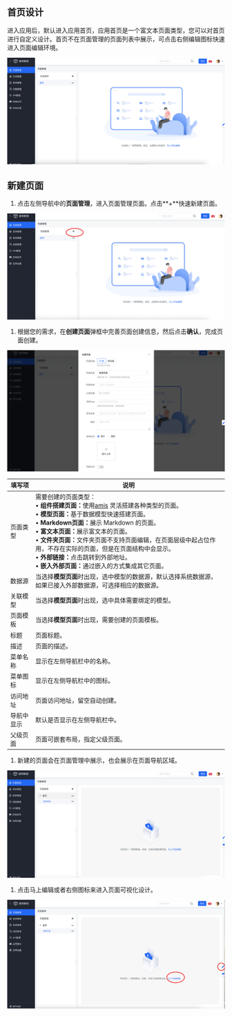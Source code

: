 ## 首页设计

进入应用后，默认进入应用首页，应用首页是一个富文本页面类型，您可以对首页进行自定义设计。首页不在页面管理的页面列表中展示，可点击右侧编辑图标快速进入页面编辑环境。

![image.png](/img/快速入门/页面设计/image_62870b5.png)

## 新建页面

1. 点击左侧导航中的**页面管理**，进入页面管理页面。点击**+**快速新建页面。

![image.png](/img/快速入门/页面设计/image_fa074ff.png)

1. 根据您的需求，在**创建页面**弹框中完善页面创建信息，然后点击**确认**，完成页面创建。

![image.png](/img/快速入门/页面设计/image_eed7741.png)

 <table>
    <thead>
        <tr>
            <th style={{width:"100px"}}>填写项</th>
            <th>说明</th>
        </tr>
    </thead>
    <tbody>
        <tr>
            <td>页面类型</td>
            <td>需要创建的页面类型：<br />
            • <strong>组件搭建页面：</strong>使用<a href="https://github.com/baidu/amis" target="_blank" rel="noopener">amis</a> 灵活搭建各种类型的页面。<br />
            • <strong>模型页面：</strong>基于数据模型快速搭建页面。<br />
            • <strong>Markdown页面：</strong>展示 Markdown 的页面。<br />
            • <strong>富文本页面：</strong>展示富文本的页面。<br />
            • <strong>文件夹页面：</strong>文件夹页面不支持页面编辑，在页面层级中起占位作用，不存在实际的页面，但是在页面结构中会显示。<br />
            • <strong>外部链接：</strong>点击跳转到外部地址。<br />
            • <strong>嵌入外部页面：</strong>通过嵌入的方式集成其它页面。</td>
        </tr>
        <tr>
            <td>数据源</td>
            <td>当选择<strong>模型页面</strong>时出现，选中模型的数据源，默认选择系统数据源，如果已接入外部数据源，可选择相应的数据源。</td>
        </tr>
        <tr>
            <td>关联模型</td>
            <td>当选择<strong>模型页面</strong>时出现，选中具体需要绑定的模型。</td>
        </tr>
        <tr>
            <td>页面模板</td>
            <td>当选择<strong>模型页面</strong>时出现，需要创建的页面模板。</td>
        </tr>
        <tr>
            <td>标题</td>
            <td>页面标题。</td>
        </tr>
        <tr>
            <td>描述</td>
            <td>页面的描述。</td>
        </tr>
        <tr>
            <td>菜单名称</td>
            <td>显示在左侧导航栏中的名称。</td>
        </tr>
        <tr>
            <td>菜单图标</td>
            <td>显示在左侧导航栏中的图标。</td>
        </tr>
        <tr>
            <td>访问地址</td>
            <td>页面访问地址，留空自动创建。</td>
        </tr>
        <tr>
            <td>导航中显示</td>
            <td>默认是否显示在左侧导航栏中。</td>
        </tr>
        <tr>
            <td>父级页面</td>
            <td>页面可嵌套布局，指定父级页面。</td>
        </tr>
    </tbody>
</table>

1. 新建的页面会在页面管理中展示，也会展示在页面导航区域。

![image.png](/img/快速入门/页面设计/image_95a2391.png)

1. 点击马上编辑或者右侧图标来进入页面可视化设计。

![image.png](/img/快速入门/页面设计/image_1b5f195.png)